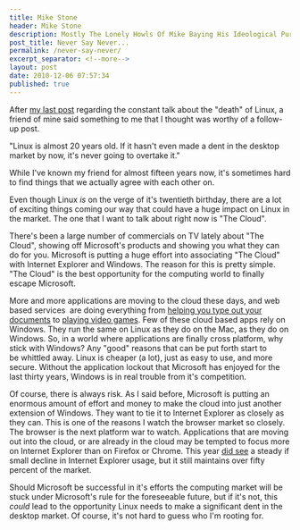 ```yaml
---
title: Mike Stone
header: Mike Stone
description: Mostly The Lonely Howls Of Mike Baying His Ideological Purity At The Moon
post_title: Never Say Never...
permalink: /never-say-never/
excerpt_separator: <!--more-->
layout: post
date: 2010-12-06 07:57:34
published: true
---
```



After [my last post](http://linuxrants.com/?p=1414) regarding the constant talk about the "death" of Linux, a friend of mine said something to me that I thought was worthy of a follow-up post.

"Linux is almost 20 years old. If it hasn't even made a dent in the desktop market by now, it's never going to overtake it."

While I've known my friend for almost fifteen years now, it's sometimes hard to find things that we actually agree with each other on.

Even though Linux _is_ on the verge of it's twentieth birthday, there are a lot of exciting things coming our way that could have a huge impact on Linux in the market. The one that I want to talk about right now is "The Cloud".

There's been a large number of commercials on TV lately about "The Cloud", showing off Microsoft's products and showing you what they can do for you. Microsoft is putting a huge effort into associating "The Cloud" with Internet Explorer and Windows. The reason for this is pretty simple. "The Cloud" is the best opportunity for the computing world to finally escape Microsoft.

More and more applications are moving to the cloud these days, and web based services  are doing everything from [helping you type out your documents](http://docs.google.com) to [playing video games](http://www.gaikai.com/). Few of these cloud based apps rely on Windows. They run the same on Linux as they do on the Mac, as they do on Windows. So, in a world where applications are finally cross platform, why stick with Windows? Any "good" reasons that can be put forth start to be whittled away. Linux is cheaper (a lot), just as easy to use, and more secure. Without the application lockout that Microsoft has enjoyed for the last thirty years, Windows is in real trouble from it's competition.

Of course, there is always risk. As I said before, Microsoft is putting an enormous amount of effort and money to make the cloud into just another extension of Windows. They want to tie it to Internet Explorer as closely as they can. This is one of the reasons I watch the browser market so closely. The browser is the next platform war to watch. Applications that are moving out into the cloud, or are already in the cloud may be tempted to focus more on Internet Explorer than on Firefox or Chrome. This year [did see](http://www.browsermedia.co.uk/2010/12/03/2010-web-browser-market-share-statistics/) a steady if small decline in Internet Explorer usage, but it still maintains over fifty percent of the market.

Should Microsoft be successful in it's efforts the computing market will be stuck under Microsoft's rule for the foreseeable future, but if it's not, this _could_ lead to the opportunity Linux needs to make a significant dent in the desktop market. Of course, it's not hard to guess who I'm rooting for.

